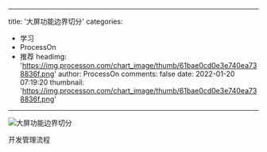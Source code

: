 
---
title: '大屏功能边界切分'
categories: 
 - 学习
 - ProcessOn
 - 推荐
headimg: 'https://img.processon.com/chart_image/thumb/61bae0cd0e3e740ea738836f.png'
author: ProcessOn
comments: false
date: 2022-01-20 07:19:20
thumbnail: 'https://img.processon.com/chart_image/thumb/61bae0cd0e3e740ea738836f.png'
---

<div>   
<img class="thumb" alt="大屏功能边界切分" src="https://img.processon.com/chart_image/thumb/61bae0cd0e3e740ea738836f.png" referrerpolicy="no-referrer">
<p>开发管理流程</p>  
</div>
            